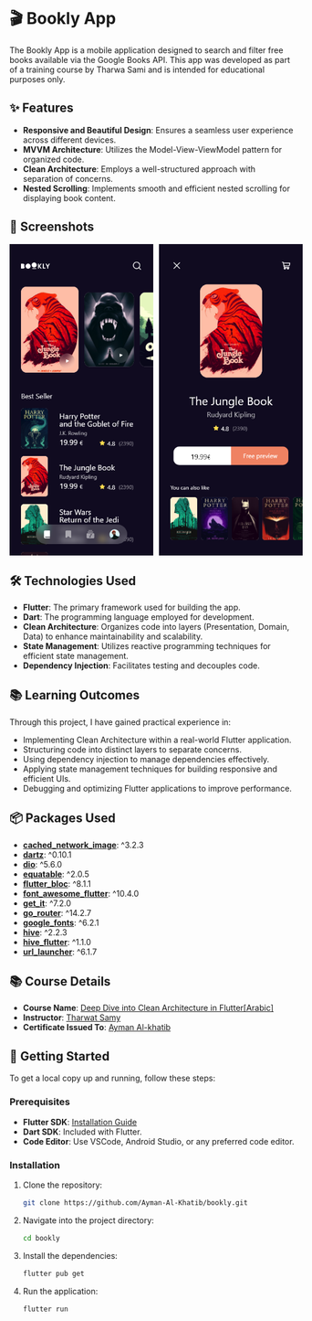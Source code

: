 # 🎬 Bookly App

The Bookly App is a mobile application designed to search and filter free books available via the Google Books API. This app was developed as part of a training course by Tharwa Sami and is intended for educational purposes only.

## ✨ Features

- **Responsive and Beautiful Design**: Ensures a seamless user experience across different devices.
- **MVVM Architecture**: Utilizes the Model-View-ViewModel pattern for organized code.
- **Clean Architecture**: Employs a well-structured approach with separation of concerns.
- **Nested Scrolling**: Implements smooth and efficient nested scrolling for displaying book content.

## 📸 Screenshots

<div style="display: flex; gap: 10px; justify-content: space-between;">
  <img src="assets/screenshots/home_page.png" alt="Home Screen" style="width: 50%;">
  <img src="assets/screenshots/details_book.png" alt="Book Details" style="width: 50%;">
</div>

## 🛠️ Technologies Used

- **Flutter**: The primary framework used for building the app.
- **Dart**: The programming language employed for development.
- **Clean Architecture**: Organizes code into layers (Presentation, Domain, Data) to enhance maintainability and scalability.
- **State Management**: Utilizes reactive programming techniques for efficient state management.
- **Dependency Injection**: Facilitates testing and decouples code.

## 📚 Learning Outcomes

Through this project, I have gained practical experience in:

- Implementing Clean Architecture within a real-world Flutter application.
- Structuring code into distinct layers to separate concerns.
- Using dependency injection to manage dependencies effectively.
- Applying state management techniques for building responsive and efficient UIs.
- Debugging and optimizing Flutter applications to improve performance.

## 📦 Packages Used

- **[cached_network_image](https://pub.dev/packages/cached_network_image)**: ^3.2.3
- **[dartz](https://pub.dev/packages/dartz)**: ^0.10.1
- **[dio](https://pub.dev/packages/dio)**: ^5.6.0
- **[equatable](https://pub.dev/packages/equatable)**: ^2.0.5
- **[flutter_bloc](https://pub.dev/packages/flutter_bloc)**: ^8.1.1
- **[font_awesome_flutter](https://pub.dev/packages/font_awesome_flutter)**: ^10.4.0
- **[get_it](https://pub.dev/packages/get_it)**: ^7.2.0
- **[go_router](https://pub.dev/packages/go_router)**: ^14.2.7
- **[google_fonts](https://pub.dev/packages/google_fonts)**: ^6.2.1
- **[hive](https://pub.dev/packages/hive)**: ^2.2.3
- **[hive_flutter](https://pub.dev/packages/hive_flutter)**: ^1.1.0
- **[url_launcher](https://pub.dev/packages/url_launcher)**: ^6.1.7

## 📚 Course Details

- **Course Name**: [Deep Dive into Clean Architecture in Flutter[Arabic]](https://www.udemy.com/share/108tfg3@RxttKTRbA9uqV-3deoOHGmA9PU5XWyqOTRyFWFJF93o2cxttRE-f5MdGE9aIpqeLXw==/)
- **Instructor**: [Tharwat Samy](https://www.udemy.com/user/tharwat-samy)
- **Certificate Issued To**: [Ayman Al-khatib](https://www.udemy.com/certificate/UC-63fbd22a-99d6-47fc-85ff-8d56040d2a57)

## 🚀 Getting Started

To get a local copy up and running, follow these steps:

### Prerequisites

- **Flutter SDK**: [Installation Guide](https://flutter.dev/docs/get-started/install)
- **Dart SDK**: Included with Flutter.
- **Code Editor**: Use VSCode, Android Studio, or any preferred code editor.

### Installation

1. Clone the repository:
   ```sh
   git clone https://github.com/Ayman-Al-Khatib/bookly.git
2. Navigate into the project directory:
   ```sh
   cd bookly
3. Install the dependencies:
   ```sh
   flutter pub get
4. Run the application:
   ```sh
   flutter run